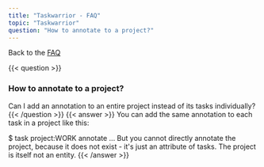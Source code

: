 ```yaml
---
title: "Taskwarrior - FAQ"
topic: "Taskwarrior"
question: "How to annotate to a project?"
---
```


Back to the [FAQ](/support/faq)

{{< question >}}
### How to annotate to a project?
Can I add an annotation to an entire project instead of its tasks individually?
{{< /question >}}
{{< answer >}}
You can add the same annotation to each task in a project like this:

$ task project:WORK annotate ...
But you cannot directly annotate the project, because it does not exist - it's just an attribute of tasks.
The project is itself not an entity.
{{< /answer >}}
